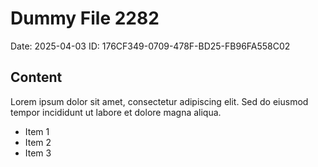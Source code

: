 # Dummy File 2282

Date: 2025-04-03
ID: 176CF349-0709-478F-BD25-FB96FA558C02

## Content

Lorem ipsum dolor sit amet, consectetur adipiscing elit.
Sed do eiusmod tempor incididunt ut labore et dolore magna aliqua.

* Item 1
* Item 2
* Item 3

